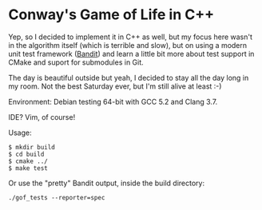 # Conway's Game of Life in C++

Yep, so I decided to implement it in C++ as well, but my focus here
wasn't in the algorithm itself (which is terrible and slow), but on using 
a modern unit test framework (<a href="http://banditcpp.org/">Bandit</a>)
and learn a little bit more about test support in CMake and suport for
submodules in Git.

The day is beautiful outside but yeah, I decided to stay all the day
long in my room. Not the best Saturday ever, but I'm still alive at least :-)

Environment: Debian testing 64-bit with GCC 5.2 and Clang 3.7.

IDE? Vim, of course!

Usage:
```
$ mkdir build
$ cd build
$ cmake ../
$ make test
```

Or use the "pretty" Bandit output, inside the build directory:
```
./gof_tests --reporter=spec
```
